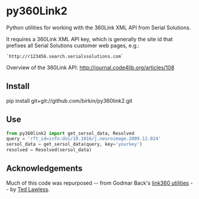 py360Link2
============

Python utilities for working with the 360Link XML API from Serial Solutions.

It requires a 360Link XML API key, which is generally the site id that prefixes all Serial Solutions customer web pages, e.g.:

    `http://r123456.search.serialssolutions.com`

Overview of the 360Link API: <http://journal.code4lib.org/articles/108>


Install
-------

pip install git+git://github.com/birkin/py360link2.git


Use
---

```python
from py360link2 import get_sersol_data, Resolved
query = 'rft_id=info:doi/10.1016/j.neuroimage.2009.12.024'
sersol_data = get_sersol_data(query, key='yourkey')
resolved = Resolved(sersol_data)
```


Acknowledgements
----------------

Much of this code was repurposed -- from Godmar Back's [link360 utilities](http://code.google.com/p/link360/) -- by [Ted Lawless](https://github.com/lawlesst/py360link).
